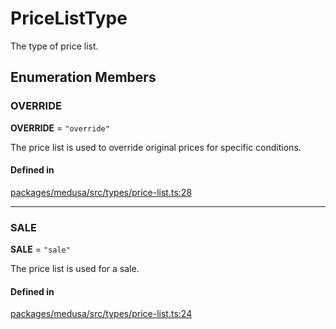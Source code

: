 # PriceListType

The type of price list.

## Enumeration Members

### OVERRIDE

 **OVERRIDE** = ``"override"``

The price list is used to override original prices for specific conditions.

#### Defined in

[packages/medusa/src/types/price-list.ts:28](https://github.com/medusajs/medusa/blob/e39010127/packages/medusa/src/types/price-list.ts#L28)

___

### SALE

 **SALE** = ``"sale"``

The price list is used for a sale.

#### Defined in

[packages/medusa/src/types/price-list.ts:24](https://github.com/medusajs/medusa/blob/e39010127/packages/medusa/src/types/price-list.ts#L24)
